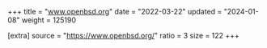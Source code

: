 +++
title = "www.openbsd.org"
date = "2022-03-22"
updated = "2024-01-08"
weight = 125190

[extra]
source = "https://www.openbsd.org/"
ratio = 3
size = 122
+++
